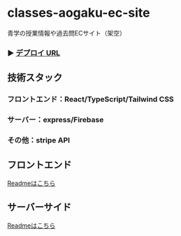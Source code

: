 # classes-aogaku-ec-site
青学の授業情報や過去問ECサイト（架空）

### ▶ <a href="https://classes-aogaku-ec-site.vercel.app/" target="_blank" rel="noopener noreferrer">デプロイ URL</a>


## 技術スタック
### フロントエンド：React/TypeScript/Tailwind CSS
### サーバー：express/Firebase
### その他：stripe API　


## フロントエンド
<a href="https://github.com/Wata-Naoki/classes-aogaku-ec-site/tree/main/frontend#readme" target="_blank" rel="noopener noreferrer">Readmeはこちら</a>

## サーバーサイド
<a href="https://github.com/Wata-Naoki/classes-aogaku-ec-site/tree/main/server#readme" target="_blank" rel="noopener noreferrer">Readmeはこちら</a>
